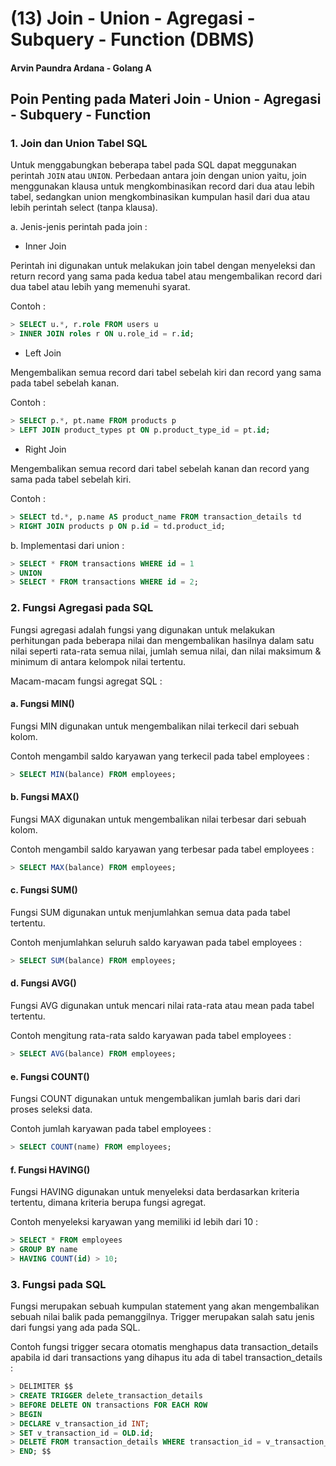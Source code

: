 # (13) Join - Union - Agregasi - Subquery - Function (DBMS)

#### Arvin Paundra Ardana - Golang A

## Poin Penting pada Materi Join - Union - Agregasi - Subquery - Function

### 1. Join dan Union Tabel SQL

Untuk menggabungkan beberapa tabel pada SQL dapat meggunakan perintah `JOIN` atau `UNION`. Perbedaan antara join dengan union yaitu, join menggunakan klausa untuk mengkombinasikan record dari dua atau lebih tabel, sedangkan union mengkombinasikan kumpulan hasil dari dua atau lebih perintah select (tanpa klausa).

a. Jenis-jenis perintah pada join :

- Inner Join

Perintah ini digunakan untuk melakukan join tabel dengan menyeleksi dan return record yang sama pada kedua tabel atau mengembalikan record dari dua tabel atau lebih yang memenuhi syarat.

Contoh :

```sql
> SELECT u.*, r.role FROM users u
> INNER JOIN roles r ON u.role_id = r.id;
```

- Left Join

Mengembalikan semua record dari tabel sebelah kiri dan record yang sama pada tabel sebelah kanan.

Contoh :

```sql
> SELECT p.*, pt.name FROM products p
> LEFT JOIN product_types pt ON p.product_type_id = pt.id;
```

- Right Join

Mengembalikan semua record dari tabel sebelah kanan dan record yang sama pada tabel sebelah kiri.

Contoh :

```sql
> SELECT td.*, p.name AS product_name FROM transaction_details td
> RIGHT JOIN products p ON p.id = td.product_id;
```

b. Implementasi dari union :

```sql
> SELECT * FROM transactions WHERE id = 1
> UNION
> SELECT * FROM transactions WHERE id = 2;
```

### 2. Fungsi Agregasi pada SQL

Fungsi agregasi adalah fungsi yang digunakan untuk melakukan perhitungan pada beberapa nilai dan mengembalikan hasilnya dalam satu nilai seperti rata-rata semua nilai, jumlah semua nilai, dan nilai maksimum & minimum di antara kelompok nilai tertentu.

Macam-macam fungsi agregat SQL :

#### a. Fungsi MIN()

Fungsi MIN digunakan untuk mengembalikan nilai terkecil dari sebuah kolom.

Contoh mengambil saldo karyawan yang terkecil pada tabel employees :

```sql
> SELECT MIN(balance) FROM employees;
```

#### b. Fungsi MAX()

Fungsi MAX digunakan untuk mengembalikan nilai terbesar dari sebuah kolom.

Contoh mengambil saldo karyawan yang terbesar pada tabel employees :

```sql
> SELECT MAX(balance) FROM employees;
```

#### c. Fungsi SUM()

Fungsi SUM digunakan untuk menjumlahkan semua data pada tabel tertentu.

Contoh menjumlahkan seluruh saldo karyawan pada tabel employees :

```sql
> SELECT SUM(balance) FROM employees;
```

#### d. Fungsi AVG()

Fungsi AVG digunakan untuk mencari nilai rata-rata atau mean pada tabel tertentu.

Contoh mengitung rata-rata saldo karyawan pada tabel employees :

```sql
> SELECT AVG(balance) FROM employees;
```

#### e. Fungsi COUNT()

Fungsi COUNT digunakan untuk mengembalikan jumlah baris dari dari proses seleksi data.

Contoh jumlah karyawan pada tabel employees :

```sql
> SELECT COUNT(name) FROM employees;
```

#### f. Fungsi HAVING()

Fungsi HAVING digunakan untuk menyeleksi data berdasarkan kriteria tertentu, dimana kriteria berupa fungsi agregat.

Contoh menyeleksi karyawan yang memiliki id lebih dari 10 :

```sql
> SELECT * FROM employees
> GROUP BY name
> HAVING COUNT(id) > 10;
```

### 3. Fungsi pada SQL

Fungsi merupakan sebuah kumpulan statement yang akan mengembalikan sebuah nilai balik pada pemanggilnya. Trigger merupakan salah satu jenis dari fungsi yang ada pada SQL.

Contoh fungsi trigger secara otomatis menghapus data transaction_details apabila id dari transactions yang dihapus itu ada di tabel transaction_details :

```sql
> DELIMITER $$
> CREATE TRIGGER delete_transaction_details
> BEFORE DELETE ON transactions FOR EACH ROW
> BEGIN
> DECLARE v_transaction_id INT;
> SET v_transaction_id = OLD.id;
> DELETE FROM transaction_details WHERE transaction_id = v_transaction_id;
> END; $$
```
